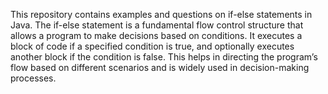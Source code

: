This repository contains examples and questions on if-else statements in Java. The if-else statement is a fundamental flow control structure that allows a program to make decisions based on conditions. It executes a block of code if a specified condition is true, and optionally executes another block if the condition is false. This helps in directing the program’s flow based on different scenarios and is widely used in decision-making processes.
